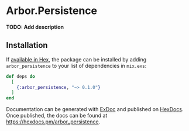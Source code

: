 # Arbor.Persistence

**TODO: Add description**

## Installation

If [available in Hex](https://hex.pm/docs/publish), the package can be installed
by adding `arbor_persistence` to your list of dependencies in `mix.exs`:

```elixir
def deps do
  [
    {:arbor_persistence, "~> 0.1.0"}
  ]
end
```

Documentation can be generated with [ExDoc](https://github.com/elixir-lang/ex_doc)
and published on [HexDocs](https://hexdocs.pm). Once published, the docs can
be found at <https://hexdocs.pm/arbor_persistence>.


